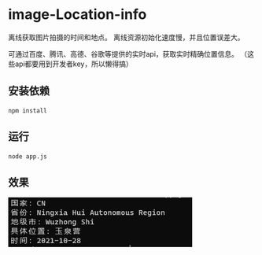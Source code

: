 # image-Location-info
离线获取图片拍摄的时间和地点。
离线资源初始化速度慢，并且位置误差大。

可通过百度、腾讯、高德、谷歌等提供的实时api，获取实时精确位置信息。
（这些api都要用到开发者key，所以懒得搞）


## 安装依赖
```
npm install
```
## 运行
```
node app.js
```
## 效果
 ![结果展示](./imgs/result.jpg)

